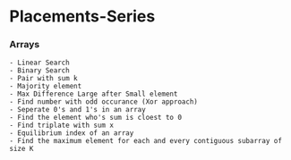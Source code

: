# Placements-Series

### Arrays
    - Linear Search
    - Binary Search
    - Pair with sum k
    - Majority element
    - Max Difference Large after Small element
    - Find number with odd occurance (Xor approach)
    - Seperate 0's and 1's in an array
    - Find the element who's sum is cloest to 0
    - Find triplate with sum x
    - Equilibrium index of an array
    - Find the maximum element for each and every contiguous subarray of size K
